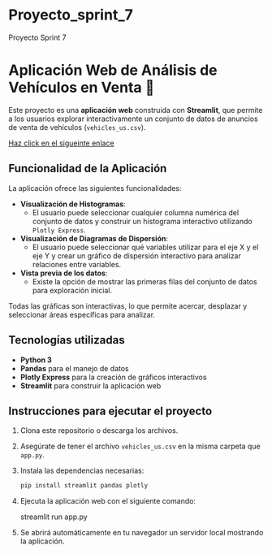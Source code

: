 # Proyecto_sprint_7

Proyecto Sprint 7

# Aplicación Web de Análisis de Vehículos en Venta 🚗

Este proyecto es una **aplicación web** construida con **Streamlit**, que permite a los usuarios explorar interactivamente un conjunto de datos de anuncios de venta de vehículos (`vehicles_us.csv`).

[Haz click en el sigueinte enlace](https://proyecto-sprint-7-2min.onrender.com)

## Funcionalidad de la Aplicación

La aplicación ofrece las siguientes funcionalidades:

- **Visualización de Histogramas**:
  - El usuario puede seleccionar cualquier columna numérica del conjunto de datos y construir un histograma interactivo utilizando `Plotly Express`.
- **Visualización de Diagramas de Dispersión**:
  - El usuario puede seleccionar qué variables utilizar para el eje X y el eje Y y crear un gráfico de dispersión interactivo para analizar relaciones entre variables.
- **Vista previa de los datos**:
  - Existe la opción de mostrar las primeras filas del conjunto de datos para exploración inicial.

Todas las gráficas son interactivas, lo que permite acercar, desplazar y seleccionar áreas específicas para analizar.

## Tecnologías utilizadas

- **Python 3**
- **Pandas** para el manejo de datos
- **Plotly Express** para la creación de gráficos interactivos
- **Streamlit** para construir la aplicación web

## Instrucciones para ejecutar el proyecto

1. Clona este repositorio o descarga los archivos.
2. Asegúrate de tener el archivo `vehicles_us.csv` en la misma carpeta que `app.py`.
3. Instala las dependencias necesarias:

   ```bash
   pip install streamlit pandas plotly
   ```

4. Ejecuta la aplicación web con el siguiente comando:

   streamlit run app.py

5. Se abrirá automáticamente en tu navegador un servidor local mostrando la aplicación.
